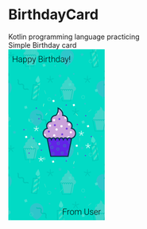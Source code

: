 # BirthdayCard

Kotlin programming language practicing  
Simple Birthday card  
![image](https://github.com/bill0129bill/BirthdayCard/blob/master/app/src/main/res/drawable/Sample.png)
